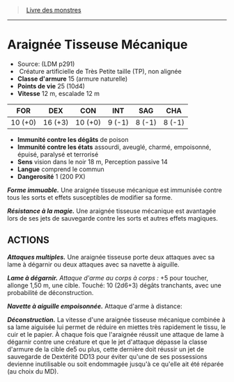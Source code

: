 ﻿> [Livre des monstres](tome_of_beasts.md)

---

# Araignée Tisseuse Mécanique

- Source: (LDM p291)
-  Créature artificielle de Très Petite taille (TP), non alignée
- **Classe d'armure** 15 (armure naturelle)
- **Points de vie** 25 (10d4)
- **Vitesse** 12 m, escalade 12 m

|FOR|DEX|CON|INT|SAG|CHA|
|---|---|---|---|---|---|
|10 (+0)|16 (+3)|10 (+0)|9 (-1)|8 (-1)|8 (-1)|

- **Immunité contre les dégâts** de poison
- **Immunité contre les états** assourdi, aveuglé, charmé, empoisonné, épuisé, paralysé et terrorisé
- **Sens** vision dans le noir 18 m, Perception passive 14
- **Langue** comprend le commun
- **Dangerosité** 1 (200 PX)

**_Forme immuable._** Une araignée tisseuse mécanique est immunisée contre tous les sorts et effets susceptibles de modifier sa forme.

**_Résistance à la magie._** Une araignée tisseuse mécanique est avantagée lors de ses jets de sauvegarde contre les sorts et autres effets magiques.

## ACTIONS

**_Attaques multiples._** Une araignée tisseuse porte deux attaques avec sa lame à dégarnir ou deux attaques avec sa navette à aiguille.

**_Lame à dégarnir._** _Attaque d'arme au corps à corps :_ +5 pour toucher, allonge 1,50 m, une cible. Touché: 10 (2d6+3) dégâts tranchants, avec une probabilité de déconstruction.

**_Navette à aiguille empoisonnée._** Attaque d'arme à distance:

**_Déconstruction._** La vitesse d'une araignée tisseuse mécanique combinée à sa lame aiguisée lui permet de réduire en miettes très rapidement le tissu, le cuir et le papier. À chaque fois que l'araignée réussit une attaque de lame à dégarnir contre une créature et que le jet d'attaque dépasse la classe d'armure de la cible de5 ou plus, cette dernière doit réussir un jet de sauvegarde de Dextérité DD13 pour éviter qu'une de ses possessions devienne inutilisable ou soit endommagée jusqu'à ce qu'elle ait été réparée (au choix du MD).

